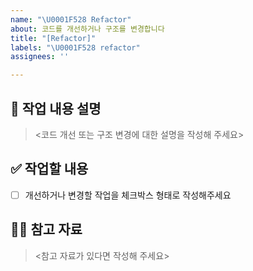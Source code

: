 ```yaml
---
name: "\U0001F528 Refactor"
about: 코드를 개선하거나 구조를 변경합니다
title: "[Refactor]"
labels: "\U0001F528 refactor"
assignees: ''

---
```


## 📝 작업 내용 설명
> <코드 개선 또는 구조 변경에 대한 설명을 작성해 주세요>

## ✅ 작업할 내용
- [ ] 개선하거나 변경할 작업을 체크박스 형태로 작성해주세요

## 🙋🏻 참고 자료
> <참고 자료가 있다면 작성해 주세요>
